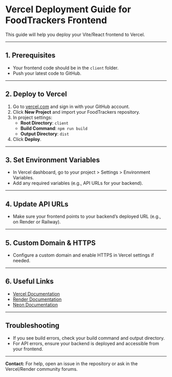 # Vercel Deployment Guide for FoodTrackers Frontend

This guide will help you deploy your Vite/React frontend to Vercel.

---

## 1. Prerequisites
- Your frontend code should be in the `client` folder.
- Push your latest code to GitHub.

---

## 2. Deploy to Vercel
1. Go to [vercel.com](https://vercel.com) and sign in with your GitHub account.
2. Click **New Project** and import your FoodTrackers repository.
3. In project settings:
   - **Root Directory**: `client`
   - **Build Command**: `npm run build`
   - **Output Directory**: `dist`
4. Click **Deploy**.

---

## 3. Set Environment Variables
- In Vercel dashboard, go to your project > Settings > Environment Variables.
- Add any required variables (e.g., API URLs for your backend).

---

## 4. Update API URLs
- Make sure your frontend points to your backend’s deployed URL (e.g., on Render or Railway).

---

## 5. Custom Domain & HTTPS
- Configure a custom domain and enable HTTPS in Vercel settings if needed.

---

## 6. Useful Links
- [Vercel Documentation](https://vercel.com/docs)
- [Render Documentation](https://render.com/docs)
- [Neon Documentation](https://neon.tech/docs)

---

## Troubleshooting
- If you see build errors, check your build command and output directory.
- For API errors, ensure your backend is deployed and accessible from your frontend.

---

**Contact:** For help, open an issue in the repository or ask in the Vercel/Render community forums.
